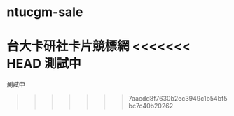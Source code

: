 # ntucgm-sale

台大卡研社卡片競標網
<<<<<<< HEAD
測試中 
=======
測試中
>>>>>>> 7aacdd8f7630b2ec3949c1b54bf5bc7c40b20262
